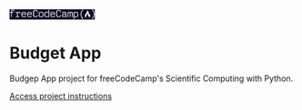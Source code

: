 <img src="logo-fcc.png" alt="freeCodeCamp Logo" width="150">

# Budget App

Budgep App project for freeCodeCamp's Scientific Computing with Python.

[Access project instructions](https://www.freecodecamp.org/learn/scientific-computing-with-python/scientific-computing-with-python-projects/budget-app)
